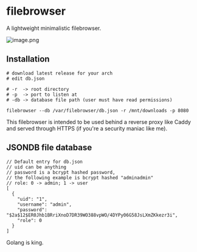 # filebrowser

A lightweight minimalistic filebrowser.

![image.png](https://i.postimg.cc/0y364LvB/image.png)

## Installation
```shell
# download latest release for your arch
# edit db.json

# -r  -> root directory
# -p  -> port to listen at
# -db -> database file path (user must have read permissions)

filebrowser --db /var/filebrowser/db.json -r /mnt/downloads -p 8080
```

This filebrowser is intended to be used behind a reverse proxy like Caddy and served through HTTPS (if you're a security maniac like me). 


## JSONDB file database

```json5
// Default entry for db.json
// uid can be anything
// password is a bcrypt hashed password,
// the following example is bcrypt hashed "adminadmin"
// role: 0 -> admin; 1 -> user
[
  {
    "uid": "1",
    "username": "admin",
    "password": "$2a$12$ER0Jhb1BRriXnoD7DR39WO388vpWO/4DYPy06G58JsLXmZKkezr3i",
    "role": 0
  }
]
```

Golang is king.
